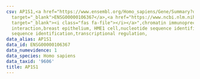 ```yaml
---
csv: AP1S1,<a href="https://www.ensembl.org/Homo_sapiens/Gene/Summary?db=core;g=ENSG00000106367"
  target="_blank">ENSG00000106367</a>,<a href="https://www.ncbi.nlm.nih.gov/pubmed/22863008"
  target="_blank"><i class="fas fa-file"></i></a>",chromatin immunoprecipitation assay,direct
  interaction,breast epithelium, HME1 cell,nucleotide sequence identification,nucleotide
  sequence identification,transcriptional regulation,
data_alias: AP1S1
data_id: ENSG00000106367
data_numevidence: 1
data_species: Homo sapiens
data_taxid: '9606'
title: AP1S1
---
```

